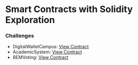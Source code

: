 # Smart Contracts with Solidity Exploration

### Challenges

- DigitalWalletCampus: [View Contract](https://testnet.monadexplorer.com/address/0x7D705c0501788ce379d9F1e23EaCec0e7351a9Cd)
- AcademicSystem: [View Contract](https://testnet.monadexplorer.com/address/0x3d52aA4B9F7F79c4ee32A071d9AA14B3D17cBc5D)
- BEMVoting: [View Contract](https://testnet.monadexplorer.com/address/0xEF09143a0b01e7B325Ea68Ff0D93e545Cd38355E)
